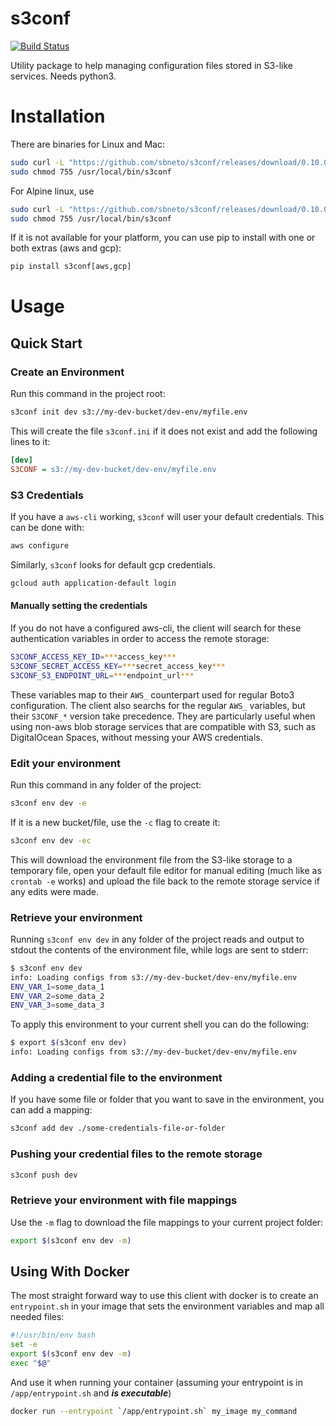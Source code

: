 # s3conf

[![Build Status](https://travis-ci.org/sbneto/s3conf.svg?branch=master)](https://travis-ci.org/sbneto/s3conf)

Utility package to help managing configuration files stored in S3-like services. Needs python3.

# Installation

There are binaries for Linux and Mac:

```bash
sudo curl -L "https://github.com/sbneto/s3conf/releases/download/0.10.0/s3conf-$(uname -s)-$(uname -m)" -o /usr/local/bin/s3conf
sudo chmod 755 /usr/local/bin/s3conf
```

For Alpine linux, use

```bash
sudo curl -L "https://github.com/sbneto/s3conf/releases/download/0.10.0/s3conf-$(uname -s)-$(uname -m)-alpine" -o /usr/local/bin/s3conf
sudo chmod 755 /usr/local/bin/s3conf
```

If it is not available for your platform, you can use pip to install with one or both extras (aws and gcp):

```python
pip install s3conf[aws,gcp]
```

# Usage

## Quick Start

### Create an Environment

Run this command in the project root:

```bash
s3conf init dev s3://my-dev-bucket/dev-env/myfile.env
```

This will create the file `s3conf.ini` if it does not exist and add the following lines to it:

```ini
[dev]
S3CONF = s3://my-dev-bucket/dev-env/myfile.env
```

### S3 Credentials

If you have a `aws-cli` working, `s3conf` will user your default credentials. This can be done with:

```bash
aws configure
```

Similarly, `s3conf` looks for default gcp credentials.

```bash
gcloud auth application-default login
```

#### Manually setting the credentials

If you do not have a configured aws-cli, the client will search for these authentication variables in
order to access the remote storage:

```bash
S3CONF_ACCESS_KEY_ID=***access_key***
S3CONF_SECRET_ACCESS_KEY=***secret_access_key***
S3CONF_S3_ENDPOINT_URL=***endpoint_url***
```

These variables map to their `AWS_` counterpart used for regular Boto3 configuration.
The client also searchs for the regular `AWS_` variables, but their `S3CONF_*` version take precedence. 
They are particularly useful when using non-aws blob storage services that are compatible with S3, 
such as DigitalOcean Spaces, without messing your AWS credentials.

### Edit your environment

Run this command in any folder of the project: 

```bash
s3conf env dev -e
```

If it is a new bucket/file, use the `-c` flag to create it:

```bash
s3conf env dev -ec
```

This will download the environment file from the S3-like storage to a temporary file, open your 
default file editor for manual editing (much like as `crontab -e` works) and upload the file back 
to the remote storage service if any edits were made.

### Retrieve your environment

Running `s3conf env dev` in any folder of the project reads and output to stdout the contents
of the environment file, while logs are sent to stderr:

```bash
$ s3conf env dev
info: Loading configs from s3://my-dev-bucket/dev-env/myfile.env
ENV_VAR_1=some_data_1
ENV_VAR_2=some_data_2
ENV_VAR_3=some_data_3
```

To apply this environment to your current shell you can do the following:

```bash
$ export $(s3conf env dev)
info: Loading configs from s3://my-dev-bucket/dev-env/myfile.env
```

### Adding a credential file to the environment

If you have some file or folder that you want to save in the environment, you can add a mapping:

```bash
s3conf add dev ./some-credentials-file-or-folder
```


### Pushing your credential files to the remote storage

```bash
s3conf push dev
```

### Retrieve your environment with file mappings

Use the `-m` flag to download the file mappings to your current project folder:

```bash
export $(s3conf env dev -m)
```

## Using With Docker

The most straight forward way to use this client with docker is to create an `entrypoint.sh` in your image 
that sets the environment variables and map all needed files:

```bash
#!/usr/bin/env bash
set -e
export $(s3conf env dev -m)
exec "$@"
```

And use it when running your container (assuming your entrypoint is in `/app/entrypoint.sh` and ***is executable***)

```bash 
docker run --entrypoint `/app/entrypoint.sh` my_image my_command 
```
